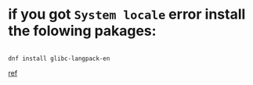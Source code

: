 # if you got `System locale` error install the folowing pakages:

```

dnf install glibc-langpack-en

```
[ref](https://www.tecmint.com/fix-failed-to-set-locale-defaulting-to-c-utf-8-in-centos/)

